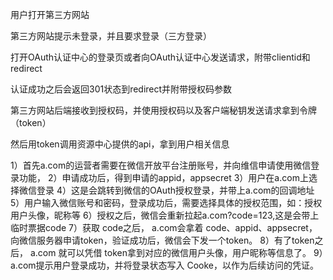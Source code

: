 用户打开第三方网站

第三方网站提示未登录，并且要求登录（三方登录）

打开OAuth认证中心的登录页或者向OAuth认证中心发送请求，附带clientid和redirect

认证成功之后会返回301状态到redirect并附带授权码参数

第三方网站后端接收到授权码，并使用授权码以及客户端秘钥发送请求拿到令牌（token）

然后用token调用资源中心提供的api，拿到用户相关信息


1）首先a.com的运营者需要在微信开放平台注册账号，并向维信申请使用微信登录功能，
2）申请成功后，得到申请的appid，appsecret
3）用户在a.com上选择微信登录
4）这是会跳转到微信的OAuth授权登录，并带上a.com的回调地址
5）用户输入微信账号和密码，登录成功后，需要选择具体的授权范围，如：授权用户头像，昵称等
6）授权之后，微信会重新拉起a.com?code=123,这是会带上临时票据code
7）获取 code之后， a.com会拿着 code、appid、appsecret，向微信服务器申请token，验证成功后，微信会下发一个token。
8）有了token之后， a.com 就可以凭借 token拿到对应的微信用户头像，用户昵称等信息了。
9）a.com提示用户登录成功，并将登录状态写入 Cooke，以作为后续访问的凭证。